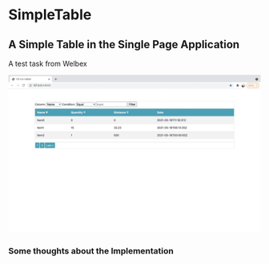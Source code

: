 # SimpleTable

## A Simple Table in the Single Page Application

A test task from Welbex

<img width="1440" alt="Screen Shot" src="https://github.com/Shamsullo/SimpleTable/blob/master/SPA%20Screenshop.png">

### Some thoughts about the Implementation
